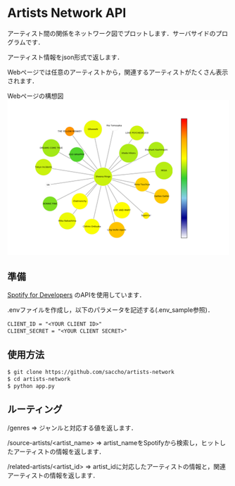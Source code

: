 # Artists Network API
アーティスト間の関係をネットワーク図でプロットします．サーバサイドのプログラムです．

アーティスト情報をjson形式で返します．

Webページでは任意のアーティストから，関連するアーティストがたくさん表示されます．

Webページの構想図
![結果](https://github.com/saccho/artists-network/blob/master/static/img/example_2.png)

## 準備
[Spotify for Developers](https://developer.spotify.com/) のAPIを使用しています．

.envファイルを作成し，以下のパラメータを記述する(.env_sample参照)．

```.env
CLIENT_ID = "<YOUR CLIENT ID>"
CLIENT_SECRET = "<YOUR CLIENT SECRET>"
```

## 使用方法
```
$ git clone https://github.com/saccho/artists-network
$ cd artists-network
$ python app.py
```

## ルーティング
/genres => ジャンルと対応する値を返します．

/source-artists/<artist_name> => artist_nameをSpotifyから検索し，ヒットしたアーティストの情報を返します．

/related-artists/<artist_id> => artist_idに対応したアーティストの情報と，関連アーティストの情報を返します．
